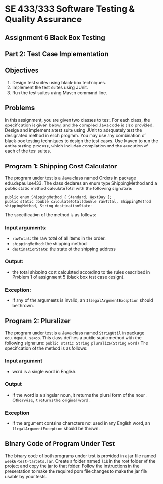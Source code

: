 # SE 433/333 Software Testing & Quality Assurance
## Assignment 6 Black Box Testing
## Part 2: Test Case Implementation
## Objectives
1. Design test suites using black-box techniques.
2. Implement the test suites using JUnit.
3. Run the test suites using Maven command line.
## Problems
In this assignment, you are given two classes to test. For each class, the
specification is given below, and the compiled Java code is also provided.
Design and implement a test suite using JUnit to adequately test the
designated method in each program. You may use any combination of
black-box testing techniques to design the test cases. Use Maven to run
the entire testing process, which includes compilation and the execution of
each of the test suites.
## Program 1: Shipping Cost Calculator
The program under test is a Java class named Orders in package
edu.depaul.se433. The class declares an enum type ShippingMethod and a
public static method calculateTotal with the following signature:
```
public enum ShippingMethod { Standard, NextDay };
public static double calculateTotal(double rawTotal, ShippingMethod shippingMethod, String destinationState)
```
The specification of the method is as follows:
### Input arguments:
* ```rawTotal```: the raw total of all items in the order.
* ```shippingMethod```: the shipping method
* ```destinationState```: the state of the shipping address
### Output:
* the total shipping cost calculated according to the rules described in Problem 1 of assignment 5 (black box test case design).
### Exception:
* If any of the arguments is invalid, an ```IllegalArgumentException``` should be thrown.
## Program 2: Pluralizer
The program under test is a Java class named ```StringUtil``` in package
```edu.depaul.se433```. This class defines a public static method with the following signature:
```public static String pluralize(String word)```
The specification of the method is as follows:
### Input argument
* word is a single word in English.
### Output
* If the word is a singular noun, it returns the plural form of the noun. Otherwise, it returns the original word.
### Exception
* If the argument contains characters not used in any English word, an ```llegalArgumentException``` should be thrown.
## Binary Code of Program Under Test
The binary code of both programs under test is provided in a jar file named ```week6-test-targets.jar```.
Create a folder named ```lib``` in the root folder of the project and copy the jar to that folder.
Follow the instructions in the presentation to make the required pom file changes to make the jar file usable by your tests.
